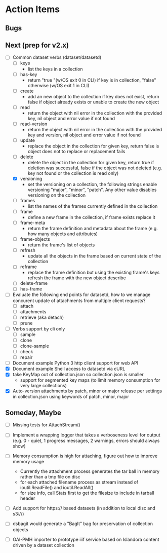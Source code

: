 
Action Items
============

Bugs
----

Next (prep for v2.x)
--------------------

- [ ] Common dataset verbs (dataset/datasetd)
    - [ ] keys
        - list the keys in a collection
    - [ ] has-key
        - return "true "(w/OS exit 0 in CLI) if key is in collection,
          "false" otherwise (w/OS exit 1 in CLI)
    - [ ] create
        - add an new object to the collection if key does not exist,
          return false if object already exists or unable to create
          the new object
    - [ ] read
        - return the object with nil error in the collection with the
          provided key, nil object and error value if not found
    - [ ] read-version
        - return the object with nil error in the collection with the
          provided key and version, nil object and error value if not found
    - [ ] update
        - replace the object in the collection for given key, return false
          is object does not to replace or replacement fails
    - [ ] delete
        - delete the object in the collection for given key, return true
          if deletion was successful, false if the object was not deleted
          (e.g. key not found or the collection is read only)
    - [x] versioning
        - set the versioning on a collection, the following strings enable
          versioning "major", "minor", "patch". Any other value disables
          versioning on the collection
    - [ ] frames
        - list the names of the frames currently defined in the collection
    - [ ] frame
        - define a new frame in the collection, if frame exists replace it
    - [ ] frame-meta
        - return the frame definition and metadata about the frame (e.g.
          how many objects and attributes)
    - [ ] frame-objects
        - return the frame's list of objects
    - [ ] refresh
        - update all the objects in the frame based on current state of
          the collection
    - [ ] reframe
        - replace the frame definition but using the existing frame's keys
          refresh the frame with the new object describe
    - [ ] delete-frame
    - [ ] has-frame
- [ ] Evaluate the following end points for datasetd, how to we manage
      concurent update of attachments from multiple client requests?
    - [ ] attach
    - [ ] attachments
    - [ ] retrieve (aka detach)
    - [ ] prune
- [ ] Verbs support by cli only
    - [ ] sample
    - [ ] clone
    - [ ] clone-sample
    - [ ] check
    - [ ] repair
- [ ] Document example Python 3 http client support for web API
- [x] Document example Shell access to datasetd via cURL
- [x] take KeyMap out of collection.json so collection.json is smaller
    - support for segmented key maps (to limit memory consumption for very
      large collections)
- [x] Auto-version attachments by patch, minor or major release per
      settings in collection.json using keywords of patch, minor, major

Someday, Maybe
--------------

- [ ] Missing tests for AttachStream()
- [ ] Implement a wrapping logger that takes a verboseness level for
      output (e.g. 0 - quiet, 1 progress messages, 2 warnings, errors
      should always show)
- [ ] Memory consumption is high for attaching, figure out how to improve
      memory usage
  - Currently the attachment process generates the tar ball in memory
    rather than a tmp file on disc
  - for each attached filename process as stream instead of
    ioutil.ReadFile() and ioutil.ReadAll()
  - for size info, call Stats first to get the filesize to include in
    tarball header
- [ ] Add support for https:// based datasets (in addition to local disc
      and s3://)
- [ ] dsbagit would generate a "BagIt" bag for preservation of collection
      objects
- [ ] OAI-PMH importer to prototype iiif service based on Islandora
      content driven by a dataset collection


